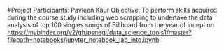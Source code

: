 #Project
Participants: Pavleen Kaur
Objective: To perform skills acquired during the course study including web scrapping to undertake the data analysis of top 100 singles songs of Billboard from the year of inception
https://mybinder.org/v2/gh/psnegi/data_science_tools1/master?filepath=notebooks/jupyter_notebook_lab_into.ipynb
